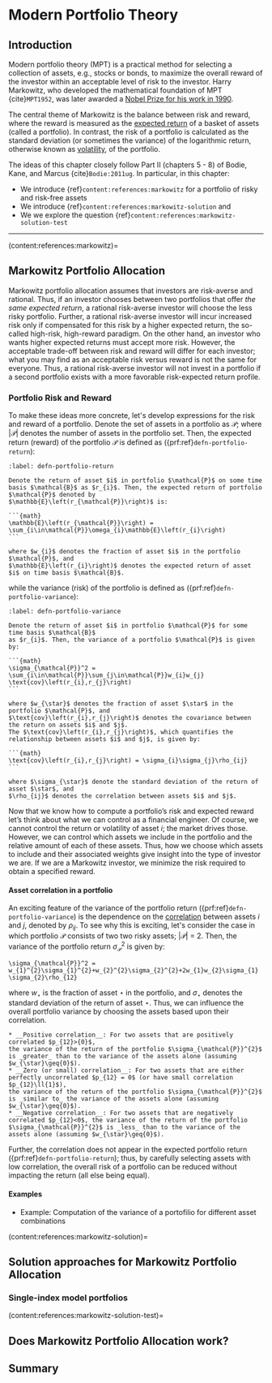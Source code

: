 # Modern Portfolio Theory

## Introduction
Modern portfolio theory (MPT) is a practical method for selecting a collection of assets, e.g., stocks or bonds, to maximize the overall reward of the investor within an acceptable level of risk to the investor. Harry Markowitz, who developed the mathematical foundation of MPT {cite}`MPT1952`, was later awarded a [Nobel Prize for his work in 1990](https://www.nobelprize.org/prizes/economic-sciences/1990/markowitz/facts/). 

The central theme of Markowitz is the balance between risk and reward, where the reward is measured as the [expected return](https://www.investopedia.com/terms/r/return.asp) of a basket of assets (called a portfolio). In contrast, the risk of a portfolio is calculated as the standard deviation (or sometimes the variance) of the logarithmic return, otherwise known as [volatility](https://en.wikipedia.org/wiki/Volatility_(finance)), of the portfolio. 

The ideas of this chapter closely follow Part II (chapters 5 - 8) of Bodie, Kane, and Marcus {cite}`Bodie:2011ug`. In particular, in this chapter:

* We introduce {ref}`content:references:markowitz` for a portfolio of risky and risk-free assets
* We introduce {ref}`content:references:markowitz-solution` and 
* We we explore the question  {ref}`content:references:markowitz-solution-test`
---

(content:references:markowitz)=
## Markowitz Portfolio Allocation
Markowitz portfolio allocation assumes that investors are risk-averse and rational. 
Thus, if an investor chooses between two portfolios that offer _the same expected return_, a rational risk-averse investor will choose the less risky portfolio. Further, a rational risk-averse investor will incur increased risk only if compensated for this risk by a higher expected return, the so-called high-risk, high-reward paradigm. On the other hand, an investor who wants higher expected returns must accept more risk. However, the acceptable trade-off between risk and reward will differ for each investor; what you may find as an acceptable risk versus reward is not the same for everyone. Thus, a rational risk-averse investor will not invest in a portfolio if a second portfolio exists with a more favorable risk-expected return profile. 

### Portfolio Risk and Reward
To make these ideas more concrete, let's develop expressions for the risk and reward of a 
portfolio. Denote the set of assets in a portfolio as $\mathcal{P}$; where $\vert\mathcal{P}\vert$ denotes the number of assets in the portfolio set. Then, the expected return (reward) of the portfolio $\mathcal{P}$ is defined as ({prf:ref}`defn-portfolio-return`):

````{prf:definition} Expected Portfolio Return
:label: defn-portfolio-return

Denote the return of asset $i$ in portfolio $\mathcal{P}$ on some time basis $\mathcal{B}$ as $r_{i}$. Then, the expected return of portfolio $\mathcal{P}$ denoted by 
$\mathbb{E}\left(r_{\mathcal{P}}\right)$ is:

```{math}
\mathbb{E}\left(r_{\mathcal{P}}\right) = \sum_{i\in\mathcal{P}}\omega_{i}\mathbb{E}\left(r_{i}\right)
```

where $w_{i}$ denotes the fraction of asset $i$ in the portfolio $\mathcal{P}$, and 
$\mathbb{E}\left(r_{i}\right)$ denotes the expected return of asset $i$ on time basis $\mathcal{B}$.

````

while the variance (risk) of the portfolio is defined as ({prf:ref}`defn-portfolio-variance`):

````{prf:definition} Portfolio Variance
:label: defn-portfolio-variance

Denote the return of asset $i$ in portfolio $\mathcal{P}$ for some time basis $\mathcal{B}$ 
as $r_{i}$. Then, the variance of a portfolio $\mathcal{P}$ is given by:

```{math}
\sigma_{\mathcal{P}}^2 = 
\sum_{i\in\mathcal{P}}\sum_{j\in\mathcal{P}}w_{i}w_{j}
\text{cov}\left(r_{i},r_{j}\right)
```

where $w_{\star}$ denotes the fraction of asset $\star$ in the portfolio $\mathcal{P}$, and 
$\text{cov}\left(r_{i},r_{j}\right)$ denotes the covariance between the return on assets $i$ and $j$.
The $\text{cov}\left(r_{i},r_{j}\right)$, which quantifies the relationship between assets $i$ and $j$, is given by:

```{math}
\text{cov}\left(r_{i},r_{j}\right) = \sigma_{i}\sigma_{j}\rho_{ij}
```

where $\sigma_{\star}$ denote the standard deviation of the return of asset $\star$, and 
$\rho_{ij}$ denotes the correlation between assets $i$ and $j$.

````

Now that we know how to compute a portfolio’s risk and expected reward let’s think about what we can control as a financial engineer. Of course, we cannot control the return or volatility of asset $i$; the market drives those. However, we can control which assets we include in the portfolio and the relative amount of each of these assets. Thus, how we choose which assets to include and their associated weights give insight into the type of investor we are. If we are a Markowitz investor, we minimize the risk required to obtain a specified reward. 

#### Asset correlation in a portfolio  
An exciting feature of the variance of the portfolio return ({prf:ref}`defn-portfolio-variance`) is the dependence on the [correlation](https://en.wikipedia.org/wiki/Correlation) between assets $i$ and $j$, denoted by $\rho_{ij}$. To see why this is exciting, let's consider the case in which portfolio $\mathcal{P}$ consists of two two risky assets; 
$\vert\mathcal{P}\vert$ = 2. 
Then, the variance of the portfolio return $\sigma_{\mathcal{P}}^{2}$ is given by:

```{math}
\sigma_{\mathcal{P}}^2 = w_{1}^{2}\sigma_{1}^{2}+w_{2}^{2}\sigma_{2}^{2}+2w_{1}w_{2}\sigma_{1}
\sigma_{2}\rho_{12}
```
where $w_{\star}$ is the fraction of asset $\star$ in the portfolio, and 
$\sigma_{\star}$ denotes the standard deviation of the return of asset $\star$. 
Thus, we can influence the overall portfolio variance by choosing the assets 
based upon their correlation.

````{prf:observation} The role of correlation in $\mathcal{P}$
* __Positive correlation__: For two assets that are positively correlated $p_{12}>{0}$, 
the variance of the return of the portfolio $\sigma_{\mathcal{P}}^{2}$ is _greater_ than to the variance of the assets alone (assuming $w_{\star}\geq{0}$).
* __Zero (or small) correlation__: For two assets that are either perfectly uncorrelated $p_{12} = 0$ (or have small correlation $p_{12}\ll{1}$), 
the variance of the return of the portfolio $\sigma_{\mathcal{P}}^{2}$ is _similar to_ the variance of the assets alone (assuming $w_{\star}\geq{0}$).
* __Negative correlation__: For two assets that are negatively correlated $p_{12}<0$, the variance of the return of the portfolio $\sigma_{\mathcal{P}}^{2}$ is _less_ than to the variance of the assets alone (assuming $w_{\star}\geq{0}$).
````

Further, the correlation does not appear in the expected portfolio return ({prf:ref}`defn-portfolio-return`); thus, by carefully selecting assets with low correlation, the overall risk of a portfolio can be reduced without impacting the return (all else being equal). 

#### Examples
* Example: Computation of the variance of a portofilio for different asset combinations

(content:references:markowitz-solution)=
## Solution approaches for Markowitz Portfolio Allocation



### Single-index model portfolios

(content:references:markowitz-solution-test)=
## Does Markowitz Portfolio Allocation work?


## Summary

